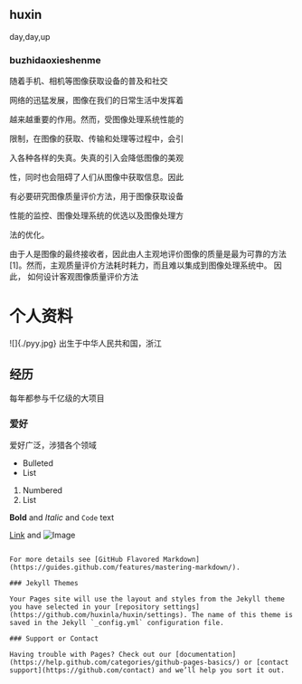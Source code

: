 ## huxin

day,day,up

### buzhidaoxieshenme
随着手机、相机等图像获取设备的普及和社交

网络的迅猛发展，图像在我们的日常生活中发挥着

越来越重要的作用。然而，受图像处理系统性能的

限制，在图像的获取、传输和处理等过程中，会引

入各种各样的失真。失真的引入会降低图像的美观

性，同时也会阻碍了人们从图像中获取信息。因此

有必要研究图像质量评价方法，用于图像获取设备

性能的监控、图像处理系统的优选以及图像处理方

法的优化。

  由于人是图像的最终接收者，因此由人主观地评价图像的质量是最为可靠的方法[1]。然而，主观质量评价方法耗时耗力，而且难以集成到图像处理系统中。 因此， 如何设计客观图像质量评价方法


# 个人资料
![]{./pyy.jpg}
出生于中华人民共和国，浙江
## 经历
每年都参与千亿级的大项目
### 爱好
爱好广泛，涉猎各个领域
- Bulleted
- List

1. Numbered
2. List

**Bold** and _Italic_ and `Code` text

[Link](url) and ![Image](src)
```

For more details see [GitHub Flavored Markdown](https://guides.github.com/features/mastering-markdown/).

### Jekyll Themes

Your Pages site will use the layout and styles from the Jekyll theme you have selected in your [repository settings](https://github.com/huxinla/huxin/settings). The name of this theme is saved in the Jekyll `_config.yml` configuration file.

### Support or Contact

Having trouble with Pages? Check out our [documentation](https://help.github.com/categories/github-pages-basics/) or [contact support](https://github.com/contact) and we’ll help you sort it out.
